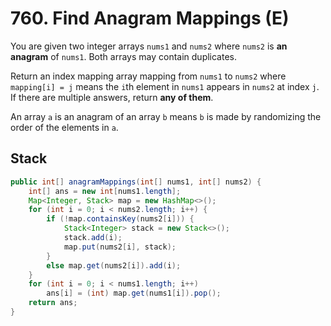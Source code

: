 # 760. Find Anagram Mappings (E)
You are given two integer arrays ``nums1`` and ``nums2`` where ``nums2`` is **an anagram** of ``nums1``. Both arrays may contain duplicates.

Return an index mapping array mapping from ``nums1`` to ``nums2`` where ``mapping[i] = j`` means the ``i``th element in ``nums1`` appears in ``nums2`` at index ``j``. If there are multiple answers, return **any of them**.

An array ``a`` is an anagram of an array ``b`` means ``b`` is made by randomizing the order of the elements in ``a``.

## Stack
```java
public int[] anagramMappings(int[] nums1, int[] nums2) {
    int[] ans = new int[nums1.length];
    Map<Integer, Stack> map = new HashMap<>();
    for (int i = 0; i < nums2.length; i++) {
        if (!map.containsKey(nums2[i])) {
            Stack<Integer> stack = new Stack<>();
            stack.add(i);
            map.put(nums2[i], stack);
        }
        else map.get(nums2[i]).add(i);
    }
    for (int i = 0; i < nums1.length; i++)
        ans[i] = (int) map.get(nums1[i]).pop();
    return ans;
}
```